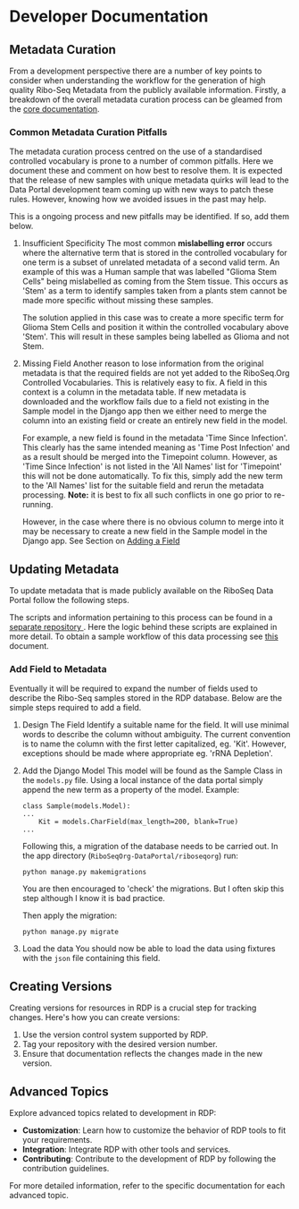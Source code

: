 # Developer Documentation

## Metadata Curation 
From a development perspective there are a number of key points to consider when understanding the workflow for the generation of high quality Ribo-Seq Metadata from the publicly available information. Firstly, a breakdown of the overall metadata curation process can be gleamed from the [core documentation](index.md). 

### Common Metadata Curation Pitfalls
The metadata curation process centred on the use of a standardised controlled vocabulary is prone to a number of common pitfalls. Here we document these and comment on how best to resolve them. It is expected that the release of new samples with unique metadata quirks will lead to the Data Portal development team coming up with new ways to patch these rules. However, knowing how we avoided issues in the past may help.

This is a ongoing process and new pitfalls may be identified. If so, add them below.

1. Insufficient Specificity
    The most common **mislabelling error** occurs where the alternative term that is stored in the controlled vocabulary for one term is a subset of unrelated metadata of a second valid term. An example of this was a Human sample that was labelled "Glioma Stem Cells" being mislabelled as coming from the Stem tissue. This occurs as 'Stem' as a term to identify samples taken from a plants stem cannot be made more specific without missing these samples. 

    The solution applied in this case was to create a more specific term for Glioma Stem Cells and position it within the controlled vocabulary above 'Stem'. This will result in these samples being labelled as Glioma and not Stem. 

2. Missing Field
    Another reason to lose information from the original metadata is that the required fields are not yet added to the RiboSeq.Org Controlled Vocabularies. This is relatively easy to fix. A field in this context is a column in the metadata table. If new metadata is downloaded and the workflow fails due to a field not existing in the Sample model in the Django app then we either need to merge the column into an existing field or create an entirely new field in the model. 

    For example, a new field is found in the metadata 'Time Since Infection'. This clearly has the same intended meaning as 'Time Post Infection' and as a result should be merged into the Timepoint column. However, as 'Time Since Infection' is not listed in the 'All Names' list for 'Timepoint' this will not be done automatically. To fix this, simply add the new term to the 'All Names' list for the suitable field and rerun the metadata processing. **Note:** it is best to fix all such conflicts in one go prior to re-running. 

    However, in the case where there is no obvious column to merge into it may be necessary to create a new field in the Sample model in the Django app. See Section on [Adding a Field](#add-field-to-metadata)

## Updating Metadata

To update metadata that is made publicly available on the RiboSeq Data Portal follow the following steps. 

The scripts and information pertaining to this process can be found in a [separate repository ](https://github.com/riboseqorg/Metadata). Here the logic behind these scripts are explained in more detail. To obtain a sample workflow of this data processing see [this](https://github.com/riboseqorg/Metadata/blob/main/workflow.md) document. 

### Add Field to Metadata 
Eventually it will be required to expand the number of fields used to describe the Ribo-Seq samples stored in the RDP database. Below are the simple steps required to add a field. 

1. Design The Field
    Identify a suitable name for the field. It will use minimal words to describe the column without ambiguity. The current convention is to name the column with the first letter capitalized, eg. 'Kit'. However, exceptions should be made where appropriate eg. 'rRNA Depletion'. 

2. Add the Django Model 
    This model will be found as the Sample Class in the `models.py` file. Using a local instance of the data portal simply append the new term as a property of the model. 
    Example:
    ```
    class Sample(models.Model):
    ...
        Kit = models.CharField(max_length=200, blank=True)
    ...
    ```
    Following this, a migration of the database needs to be carried out. In the app directory (`RiboSeqOrg-DataPortal/riboseqorg`) run: 
    ```
    python manage.py makemigrations
    ```
    You are then encouraged to 'check' the migrations. But I often skip this step although I know it is bad practice. 

    Then apply the migration:
    ``` 
    python manage.py migrate 
    ```

3. Load the data
    You should now be able to load the data using fixtures with the `json` file containing this field. 




## Creating Versions

Creating versions for resources in RDP is a crucial step for tracking changes. Here's how you can create versions:

1. Use the version control system supported by RDP.
2. Tag your repository with the desired version number.
3. Ensure that documentation reflects the changes made in the new version.

## Advanced Topics

Explore advanced topics related to development in RDP:

- **Customization**: Learn how to customize the behavior of RDP tools to fit your requirements.
- **Integration**: Integrate RDP with other tools and services.
- **Contributing**: Contribute to the development of RDP by following the contribution guidelines.

For more detailed information, refer to the specific documentation for each advanced topic.
